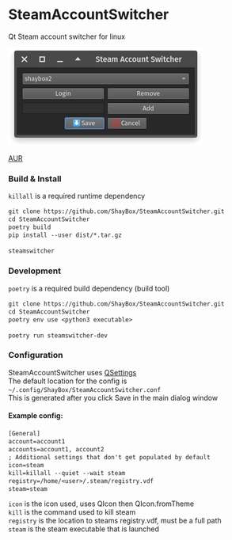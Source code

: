 # SteamAccountSwitcher

Qt Steam account switcher for linux

![](screenshot.png)

[AUR](https://aur.archlinux.org/packages/steamaccountswitcher-git)

### Build & Install
`killall` is a required runtime dependency
```
git clone https://github.com/ShayBox/SteamAccountSwitcher.git
cd SteamAccountSwitcher
poetry build
pip install --user dist/*.tar.gz

steamswitcher
```

### Development
`poetry` is a required build dependency (build tool)
```
git clone https://github.com/ShayBox/SteamAccountSwitcher.git
cd SteamAccountSwitcher
poetry env use <python3 executable>

poetry run steamswitcher-dev
```

### Configuration
SteamAccountSwitcher uses [QSettings](https://doc.qt.io/qt-6/qsettings.html#locations-where-application-settings-are-stored)  
The default location for the config is `~/.config/ShayBox/SteamAccountSwitcher.conf`  
This is generated after you click Save in the main dialog window  

#### Example config:
```
[General]
account=account1
accounts=account1, account2
; Additional settings that don't get populated by default
icon=steam
kill=killall --quiet --wait steam
registry=/home/<user>/.steam/registry.vdf
steam=steam
```
`icon` is the icon used, uses QIcon then QIcon.fromTheme  
`kill` is the command used to kill steam  
`registry` is the location to steams registry.vdf, must be a full path  
`steam` is the steam executable that is launched  
